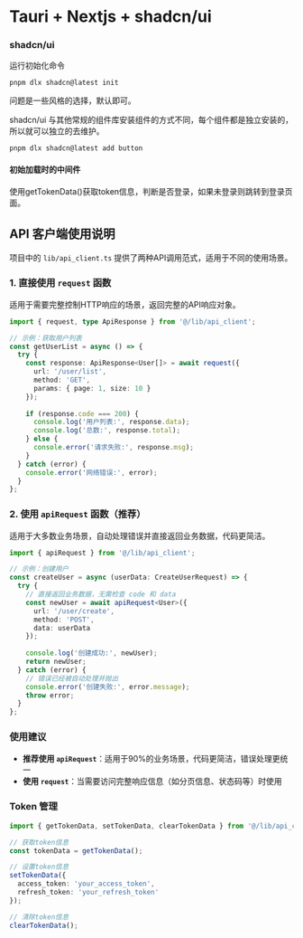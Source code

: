 # Tauri + Nextjs + shadcn/ui

### shadcn/ui

运行初始化命令

```shell
pnpm dlx shadcn@latest init
```

问题是一些风格的选择，默认即可。

shadcn/ui 与其他常规的组件库安装组件的方式不同，每个组件都是独立安装的，所以就可以独立的去维护。

```shell
pnpm dlx shadcn@latest add button
```

#### 初始加载时的中间件
使用getTokenData()获取token信息，判断是否登录，如果未登录则跳转到登录页面。

## API 客户端使用说明

项目中的 `lib/api_client.ts` 提供了两种API调用范式，适用于不同的使用场景。

### 1. 直接使用 `request` 函数

适用于需要完整控制HTTP响应的场景，返回完整的API响应对象。

```typescript
import { request, type ApiResponse } from '@/lib/api_client';

// 示例：获取用户列表
const getUserList = async () => {
  try {
    const response: ApiResponse<User[]> = await request({
      url: '/user/list',
      method: 'GET',
      params: { page: 1, size: 10 }
    });
    
    if (response.code === 200) {
      console.log('用户列表:', response.data);
      console.log('总数:', response.total);
    } else {
      console.error('请求失败:', response.msg);
    }
  } catch (error) {
    console.error('网络错误:', error);
  }
};
```

### 2. 使用 `apiRequest` 函数（推荐）

适用于大多数业务场景，自动处理错误并直接返回业务数据，代码更简洁。

```typescript
import { apiRequest } from '@/lib/api_client';

// 示例：创建用户
const createUser = async (userData: CreateUserRequest) => {
  try {
    // 直接返回业务数据，无需检查 code 和 data
    const newUser = await apiRequest<User>({
      url: '/user/create',
      method: 'POST',
      data: userData
    });
    
    console.log('创建成功:', newUser);
    return newUser;
  } catch (error) {
    // 错误已经被自动处理并抛出
    console.error('创建失败:', error.message);
    throw error;
  }
};
```

### 使用建议

- **推荐使用 `apiRequest`**：适用于90%的业务场景，代码更简洁，错误处理更统一
- **使用 `request`**：当需要访问完整响应信息（如分页信息、状态码等）时使用

### Token 管理

```typescript
import { getTokenData, setTokenData, clearTokenData } from '@/lib/api_client';

// 获取token信息
const tokenData = getTokenData();

// 设置token信息
setTokenData({
  access_token: 'your_access_token',
  refresh_token: 'your_refresh_token'
});

// 清除token信息
clearTokenData();
```

